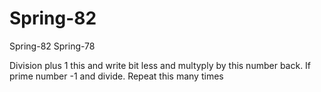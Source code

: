 # Spring-82
Spring-82
Spring-78 

Division plus 1 this and write bit less and multyply by this number back. If prime number -1 and divide. Repeat this many times

